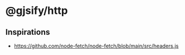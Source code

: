 # @gjsify/http

## Inspirations
- https://github.com/node-fetch/node-fetch/blob/main/src/headers.js

